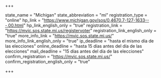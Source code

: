 +++

state_name = "Michigan"
state_abbreviation = "mi"
registration_type = "online"
hp_link = "https://www.michigan.gov/sos/0,4670,7-127-1633---,00.html"
hp_link_english_only = "true"
registration_link = "https://mvic.sos.state.mi.us/registervoter"
registration_link_english_only = "true"
more_info_link = "https://mvic.sos.state.mi.us/"
more_info_link_english_only = "true"
ip_deadline = "hasta el mismo día de las elecciones"
online_deadline = "hasta 15 días antes del día de las elecciones"
mail_deadline = "15 días antes del día de las elecciones"
confirm_registration = "https://mvic.sos.state.mi.us/"
confirm_registration_english_only = "true"

+++